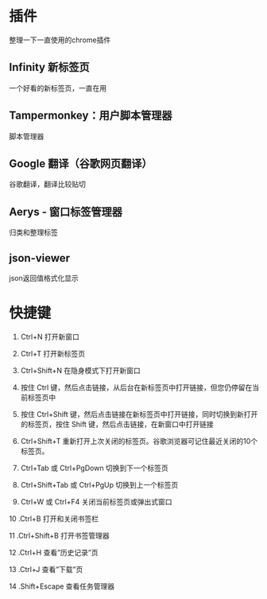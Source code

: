 # 插件
整理一下一直使用的chrome插件

## Infinity 新标签页
一个好看的新标签页，一直在用

## Tampermonkey：用户脚本管理器
脚本管理器

## Google 翻译（谷歌网页翻译）
谷歌翻译，翻译比较贴切

## Aerys - 窗口标签管理器
归类和整理标签

## json-viewer 
json返回值格式化显示

# 快捷键
1. Ctrl+N 打开新窗口

2. Ctrl+T 打开新标签页

3. Ctrl+Shift+N 在隐身模式下打开新窗口

4. 按住 Ctrl 键，然后点击链接，从后台在新标签页中打开链接，但您仍停留在当前标签页中

5. 按住 Ctrl+Shift 键，然后点击链接在新标签页中打开链接，同时切换到新打开的标签页，按住 Shift 键，然后点击链接，在新窗口中打开链接

6. Ctrl+Shift+T 重新打开上次关闭的标签页。谷歌浏览器可记住最近关闭的10个标签页。

7. Ctrl+Tab 或 Ctrl+PgDown 切换到下一个标签页

8. Ctrl+Shift+Tab 或 Ctrl+PgUp 切换到上一个标签页

9. Ctrl+W 或 Ctrl+F4 关闭当前标签页或弹出式窗口

10 .Ctrl+B 打开和关闭书签栏

11 .Ctrl+Shift+B 打开书签管理器

12 .Ctrl+H 查看”历史记录”页

13 .Ctrl+J 查看”下载”页

14 .Shift+Escape 查看任务管理器
